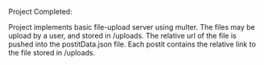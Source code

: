 Project Completed:

  Project implements basic file-upload server using multer. The files may be upload by a user, and stored in /uploads. The relative url of the file is pushed into the postitData.json file. Each postit contains the relative link to the file stored in /uploads.
